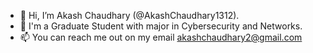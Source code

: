 - 👋 Hi, I’m Akash Chaudhary (@AkashChaudhary1312).
- 👀 I'm a Graduate Student with major in Cybersecurity and Networks.
- 📫 You can reach me out on my email akashchaudhary2@gmail.com
